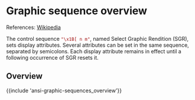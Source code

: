 ﻿---
Title: 'Graphic sequence overview'
Toc:
  Parent: 'ANSI escape sequences'
  Label: 'Graphic sequence overview'
  Order: 2
---

# Graphic sequence overview

References: [Wikipedia](https://en.wikipedia.org/wiki/ANSI_escape_code#SGR_(Select_Graphic_Rendition)_parameters)

The control sequence <code style='color:#A31515;'>"\x1B[ n m"</code>, named Select Graphic Rendition (SGR), sets display attributes.
Several attributes can be set in the same sequence, separated by semicolons.
Each display attribute remains in effect until a following occurrence of SGR resets it.

## Overview

{{include 'ansi-graphic-sequences_overview'}}

